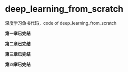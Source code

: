 # deep_learning_from_scratch

深度学习鱼书代码，code of deep_learning_from_scratch

**第一章已完结**

**第二章已完结**

**第三章已完结**

**第四章已完结**
